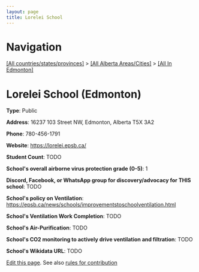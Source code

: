 ```yaml
---
layout: page
title: Lorelei School
---
```

# Navigation

[[All countries/states/provinces]](../../..) > [[All Alberta Areas/Cities]](../..) > [[All In Edmonton]](..)

# Lorelei School (Edmonton)

**Type**: Public

**Address**: 16237 103 Street NW, Edmonton, Alberta T5X 3A2

**Phone**: 780-456-1791

**Website**: <https://lorelei.epsb.ca/>

**Student Count**: TODO

**School's overall airborne virus protection grade (0-5)**: 1

**Discord, Facebook, or WhatsApp group for discovery/advocacy for THIS school**: TODO

**School's policy on Ventilation**: <https://epsb.ca/news/schools/improvementstoschoolventilation.html>

**School's Ventilation Work Completion**: TODO

**School's Air-Purification**: TODO

**School's CO2 monitoring to actively drive ventilation and filtration**: TODO

**School's Wikidata URL**: TODO


[Edit this page](https://github.com/ventilate-schools/AB/edit/main/./Edmonton/Lorelei_School.md). See also [rules for contribution](../../../contribution-rules/)